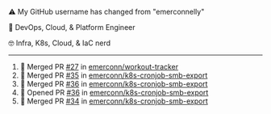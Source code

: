 ⚠️ My GitHub username has changed from "emerconnelly"

💼 DevOps, Cloud, & Platform Engineer

🤓 Infra, K8s, Cloud, & IaC nerd

---

<!--START_SECTION:activity-->
1. 🎉 Merged PR [#27](https://github.com/emerconn/workout-tracker/pull/27) in [emerconn/workout-tracker](https://github.com/emerconn/workout-tracker)
2. 🎉 Merged PR [#35](https://github.com/emerconn/k8s-cronjob-smb-export/pull/35) in [emerconn/k8s-cronjob-smb-export](https://github.com/emerconn/k8s-cronjob-smb-export)
3. 🎉 Merged PR [#36](https://github.com/emerconn/k8s-cronjob-smb-export/pull/36) in [emerconn/k8s-cronjob-smb-export](https://github.com/emerconn/k8s-cronjob-smb-export)
4. 💪 Opened PR [#36](https://github.com/emerconn/k8s-cronjob-smb-export/pull/36) in [emerconn/k8s-cronjob-smb-export](https://github.com/emerconn/k8s-cronjob-smb-export)
5. 🎉 Merged PR [#34](https://github.com/emerconn/k8s-cronjob-smb-export/pull/34) in [emerconn/k8s-cronjob-smb-export](https://github.com/emerconn/k8s-cronjob-smb-export)
<!--END_SECTION:activity-->
